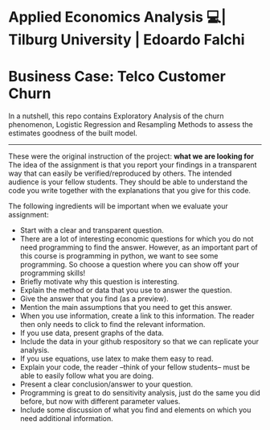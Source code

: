 # Applied Economics Analysis 💻| Tilburg University | Edoardo Falchi
# Business Case: Telco Customer Churn

In a nutshell, this repo contains Exploratory Analysis of the churn phenomenon, Logistic Regression and Resampling Methods to assess the estimates goodness of the built model.

---

These were the original instruction of the project:
**what we are looking for**
The idea of the assignment is that you report your findings in a transparent way that can easily be verified/reproduced by others. The intended audience is your fellow students. They should be able to understand the code you write together with the explanations that you give for this code.

The following ingredients will be important when we evaluate your assignment:

* Start with a clear and transparent question.
* There are a lot of interesting economic questions for which you do not need programming to find the answer. However, as an important part of this course is programming in python, we want to see some programming. So choose a question where you can show off your programming skills!
* Briefly motivate why this question is interesting.
* Explain the method or data that you use to answer the question.
* Give the answer that you find (as a preview).
* Mention the main assumptions that you need to get this answer.
* When you use information, create a link to this information. The reader then only needs to click to find the relevant information.
* If you use data, present graphs of the data.
* Include the data in your github respository so that we can replicate your analysis.
* If you use equations, use latex to make them easy to read.
* Explain your code, the reader –think of your fellow students– must be able to easily follow what you are doing.
* Present a clear conclusion/answer to your question.
* Programming is great to do sensitivity analysis, just do the same you did before, but now with different parameter values.
* Include some discussion of what you find and elements on which you need additional information.
